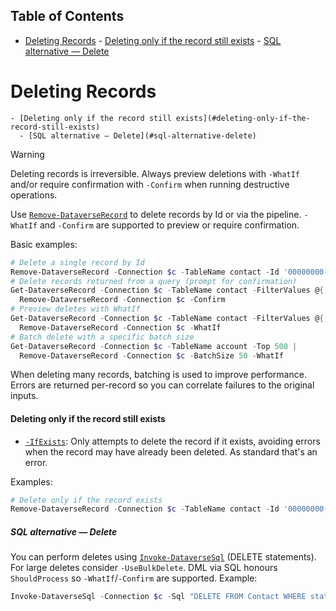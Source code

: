 <!-- START doctoc generated TOC please keep comment here to allow auto update -->
<!-- DON'T EDIT THIS SECTION, INSTEAD RE-RUN doctoc TO UPDATE -->
## Table of Contents

- [Deleting Records](#deleting-records)
      - [Deleting only if the record still exists](#deleting-only-if-the-record-still-exists)
        - [SQL alternative — Delete](#sql-alternative--delete)

<!-- END doctoc generated TOC please keep comment here to allow auto update -->

# Deleting Records

<!-- TOC -->
    - [Deleting only if the record still exists](#deleting-only-if-the-record-still-exists)
      - [SQL alternative — Delete](#sql-alternative-delete)
<!-- /TOC -->

> [!WARNING]
> Deleting records is irreversible. Always preview deletions with `-WhatIf` and/or require confirmation with `-Confirm` when running destructive operations.

Use [`Remove-DataverseRecord`](../../Rnwood.Dataverse.Data.PowerShell/docs/Remove-DataverseRecord.md) to delete records by Id or via the pipeline. `-WhatIf` and `-Confirm` are supported to preview or require confirmation.

Basic examples:
```powershell
# Delete a single record by Id
Remove-DataverseRecord -Connection $c -TableName contact -Id '00000000-0000-0000-0000-000000000000'
# Delete records returned from a query (prompt for confirmation)
Get-DataverseRecord -Connection $c -TableName contact -FilterValues @{ lastname = 'TestUser' } |
  Remove-DataverseRecord -Connection $c -Confirm
# Preview deletes with WhatIf
Get-DataverseRecord -Connection $c -TableName contact -FilterValues @{ lastname = 'TestUser' } |
  Remove-DataverseRecord -Connection $c -WhatIf
# Batch delete with a specific batch size
Get-DataverseRecord -Connection $c -TableName account -Top 500 |
  Remove-DataverseRecord -Connection $c -BatchSize 50 -WhatIf
```

When deleting many records, batching is used to improve performance. Errors are returned per-record so you can correlate failures to the original inputs.

#### Deleting only if the record still exists

- [`-IfExists`](../../Rnwood.Dataverse.Data.PowerShell/docs/Remove-DataverseRecord.md#-ifexists): Only attempts to delete the record if it exists, avoiding errors when the record may have already been deleted. As standard that's an error.

Examples:

```powershell
# Delete only if the record exists
Remove-DataverseRecord -Connection $c -TableName contact -Id '00000000-0000-0000-0000-000000000000' -IfExists
```
##### SQL alternative — Delete
You can perform deletes using [`Invoke-DataverseSql`](../../Rnwood.Dataverse.Data.PowerShell/docs/Invoke-DataverseSql.md) (DELETE statements). For large deletes consider `-UseBulkDelete`. DML via SQL honours `ShouldProcess` so `-WhatIf`/`-Confirm` are supported. Example:
```powershell
Invoke-DataverseSql -Connection $c -Sql "DELETE FROM Contact WHERE statuscode = 2"  -WhatIf
```
